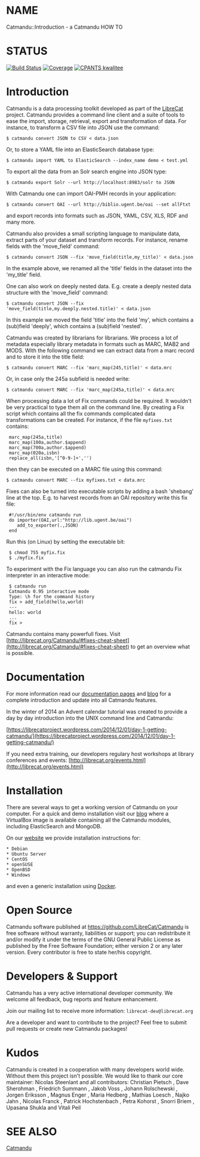 # NAME

Catmandu::Introduction - a Catmandu HOW TO

# STATUS

[![Build Status](https://travis-ci.org/LibreCat/Catmandu.svg?branch=master)](https://travis-ci.org/LibreCat/Catmandu)
[![Coverage](https://coveralls.io/repos/LibreCat/Catmandu/badge.png?branch=master)](https://coveralls.io/r/LibreCat/Catmandu)
[![CPANTS kwalitee](http://cpants.cpanauthors.org/dist/Catmandu.png)](http://cpants.cpanauthors.org/dist/Catmandu)

# Introduction

Catmandu is a data processing toolkit developed as part of the [LibreCat](http://librecat.org) project. 
Catmandu provides a command line client and a suite of tools to ease the import, storage, retrieval, 
export and transformation of data. For instance, to transform a CSV file into JSON use the
command:

    $ catmandu convert JSON to CSV < data.json

Or, to store a YAML file into an ElasticSearch database type:

    $ catmandu import YAML to ElasticSearch --index_name demo < test.yml

To export all the data from an Solr search engine into JSON type:

    $ catmandu export Solr --url http://localhost:8983/solr to JSON

With Catmandu one can import OAI-PMH records in your application:

    $ catmandu convert OAI --url http://biblio.ugent.be/oai --set allFtxt

and export records into formats such as JSON, YAML, CSV, XLS, RDF and many more.

Catmandu also provides a small scripting language to manipulate data, extract parts of your dataset and
transform records. For instance, rename fields  with the 'move\_field' command:

    $ catmandu convert JSON --fix 'move_field(title,my_title)' < data.json

In the example above, we renamed all the 'title' fields in the dataset into the 'my\_title' field.

One can also work on deeply nested data. E.g. create a deeply nested data structure with the
'move\_field' command:

    $ catmandu convert JSON --fix 'move_field(title,my.deeply.nested.title)' < data.json

In this example we moved the field 'title' into the field 'my', which contains a (sub)field 'deeply',
which contains a (sub)field 'nested'.

Catmandu was created by librarians for librarians. We process a lot of metadata especially 
library metadata in formats such as MARC, MAB2 and MODS. With the following command we can extract
data from a marc record and to store it into the title field:

    $ catmandu convert MARC --fix 'marc_map(245,title)' < data.mrc

Or, in case only the 245a subfield is needed write:

    $ catmandu convert MARC --fix 'marc_map(245a,title)' < data.mrc

When processing data a lot of Fix commands could be required. It wouldn't be very practical to
type them all on the command line. By creating a Fix script which contains all the fix commands complicated
data transformations can be created. For instance, if the file `myfixes.txt` contains:

     marc_map(245a,title)
     marc_map(100a,author.$append)
     marc_map(700a,author.$append)
     marc_map(020a,isbn)
     replace_all(isbn,'[^0-9-]+','')

then they can be executed on a MARC file using this command:

    $ catmandu convert MARC --fix myfixes.txt < data.mrc

Fixes can also be turned into executable scripts by adding a bash 'shebang' line at the top. E.g.
to harvest records from an OAI repository write this fix file:

     #!/usr/bin/env catmandu run
     do importer(OAI,url:"http://lib.ugent.be/oai")
        add_to_exporter(.,JSON)
     end

Run this (on Linux) by setting the executable bit:

     $ chmod 755 myfix.fix
     $ ./myfix.fix

To experiment with the Fix language you can also run the catmandu Fix interpreter in an 
interactive mode:

     $ catmandu run
     Catmandu 0.95 interactive mode
     Type: \h for the command history
     fix > add_field(hello,world)
     ---
     hello: world
     ...
     fix >

Catmandu contains many powerfull fixes. Visit [http://librecat.org/Catmandu/#fixes-cheat-sheet](http://librecat.org/Catmandu/#fixes-cheat-sheet) to get 
an overview what is possible.

# Documentation

For more information read our [documentation pages](http://librecat.org/Catmandu/) 
and [blog](https://librecatproject.wordpress.com/)
for a complete introduction and update into all Catmandu features.

In the winter of 2014 an Advent calendar tutorial was created to provide a day by
day introduction into the UNIX command line and Catmandu:

[https://librecatproject.wordpress.com/2014/12/01/day-1-getting-catmandu/](https://librecatproject.wordpress.com/2014/12/01/day-1-getting-catmandu/)

If you need extra training, our developers regulary host workshops at library 
conferences and events: [http://librecat.org/events.html](http://librecat.org/events.html)

# Installation

There are several ways to get a working version of Catmandu on your computer. 
For a quick and demo installation visit our [blog](https://librecatproject.wordpress.com/get-catmandu/)
where a VirtualBox image is available containing all the Catmandu modules, including
ElasticSearch and MongoDB.

On our [website](http://librecat.org/Catmandu/) we provide installation instructions for:

    * Debian
    * Ubuntu Server
    * CentOS
    * openSUSE
    * OpenBSD
    * Windows

and even a generic installation using [Docker](https://www.docker.com/).

# Open Source

Catmandu software published at https://github.com/LibreCat/Catmandu is free software without warranty, liabilities 
or support; you can redistribute it and/or modify it under the terms of the GNU General Public License as 
published by the Free Software Foundation; either version 2 or any later version. Every contributor is free 
to state her/his copyright.

# Developers & Support

Catmandu has a very active international developer community. We welcome all feedback, bug reports and
feature enhancement. 

Join our mailing list to receive more information:  `librecat-dev@librecat.org`

Are a developer and want to contribute to the project? Feel free to submit pull requests or create new
Catmandu packages!

# Kudos

Catmandu is created in a cooperation with many developers world wide. Without them this project isn't possible.
We would like to thank our core maintainer: Nicolas Steenlant and all contributors: Christian Pietsch , 
Dave Sherohman , Friedrich Summann , Jakob Voss , Johann Rolschewski  , Jorgen Eriksson  , Magnus Enger , 
Maria Hedberg , Mathias Loesch , Najko Jahn , Nicolas Franck , Patrick Hochstenbach , Petra Kohorst  , 
Snorri Briem , Upasana Shukla and Vitali Peil 

# SEE ALSO

[Catmandu](https://metacpan.org/pod/Catmandu)
